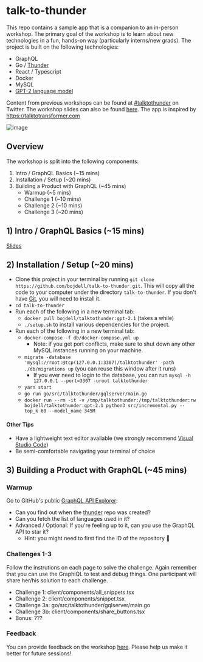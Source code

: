 # talk-to-thunder

This repo contains a sample app that is a companion to an in-person workshop. The primary goal of the workshop is to learn about new technologies in a fun, hands-on way (particularly interns/new grads). The project is built on the following technologies:

- GraphQL
- Go / [Thunder](https://github.com/samsarahq/thunder)
- React / Typescript
- Docker
- MySQL
- [GPT-2 language model](https://openai.com/blog/better-language-models/)

Content from previous workshops can be found at [#talktothunder](https://twitter.com/hashtag/talktothunder) on Twitter. The workshop slides can also be found [here](https://docs.google.com/presentation/d/1UEk_hkmv0Jgmxhq36E0C77KOSikTbsOFwWySNpj13RY/edit?usp=sharing). The app is inspired by https://talktotransformer.com

![image](https://user-images.githubusercontent.com/3486165/61419524-74945000-a8b3-11e9-9e84-58821622576e.png)

## Overview

The workshop is split into the following components:

1. Intro / GraphQL Basics (~15 mins)
2. Installation / Setup (~20 mins)
3. Building a Product with GraphQL (~45 mins)
   - Warmup (~5 mins)
   - Challenge 1 (~10 mins)
   - Challenge 2 (~10 mins)
   - Challenge 3 (~20 mins)

## 1) Intro / GraphQL Basics (~15 mins)

[Slides](https://docs.google.com/presentation/d/1UEk_hkmv0Jgmxhq36E0C77KOSikTbsOFwWySNpj13RY/edit?usp=sharing)

## 2) Installation / Setup (~20 mins)

- Clone this project in your terminal by running `git clone https://github.com/bojdell/talk-to-thunder.git`. This will copy all the code to your computer under the directory `talk-to-thunder`. If you don't have [Git](https://git-scm.com/downloads), you will need to install it.
- `cd talk-to-thunder`
- Run each of the following in a new terminal tab:
  - `docker pull bojdell/talktothunder:gpt-2.1` (takes a while)
  - `./setup.sh` to install various dependencies for the project.
- Run each of the following in a new terminal tab:
  - `docker-compose -f db/docker-compose.yml up`
    - Note: if you get port conflicts, make sure to shut down any other MySQL instances running on your machine.
  - `migrate -database 'mysql://root:@tcp(127.0.0.1:3307)/talktothunder' -path ./db/migrations up` (you can reuse this window after it runs)
    - If you ever need to login to the database, you can run `mysql -h 127.0.0.1 --port=3307 -uroot talktothunder`
  - `yarn start`
  - `go run go/src/talktothunder/gqlserver/main.go`
  - `docker run --rm -it -v /tmp/talktothunder:/tmp/talktothunder:rw bojdell/talktothunder:gpt-2.1 python3 src/incremental.py --top_k 60 --model_name 345M`

#### Other Tips

- Have a lightweight text editor available (we strongly recommend [Visual Studio Code](https://code.visualstudio.com/))
- Be semi-comfortable navigating your terminal of choice

## 3) Building a Product with GraphQL (~45 mins)

### Warmup

Go to GitHub's public [GraphQL API Explorer](https://developer.github.com/v4/explorer/):

- Can you find out when the [thunder](https://github.com/samsarahq/thunder) repo was created?
- Can you fetch the list of languages used in it?
- Advanced / Optional: If you're feeling up to it, can you use the GraphQL API to star it?
  - Hint: you might need to first find the ID of the repository 👀

### Challenges 1-3

Follow the instrutions on each page to solve the challenge. Again remember that you can use the GraphiQL to test and debug things. One participant will share her/his solution to each challenge.

- Challenge 1: client/components/all_snippets.tsx
- Challenge 2: client/components/snippet.tsx
- Challenge 3a: go/src/talktothunder/gqlserver/main.go
- Challenge 3b: client/components/share_buttons.tsx
- Bonus: ???

### Feedback

You can provide feedback on the workshop [here](https://forms.gle/yKdVi6gv7Vt4QSLj9). Please help us make it better for future sessions!
